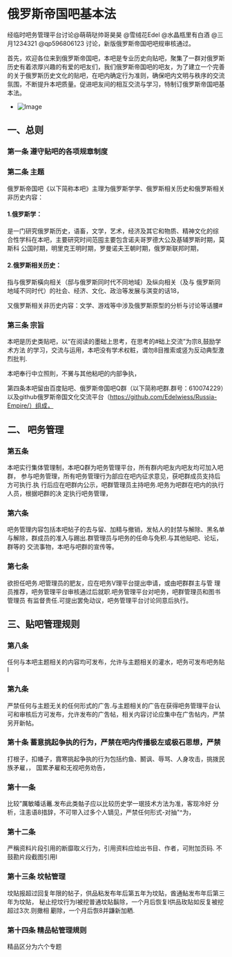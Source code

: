 # 俄罗斯帝国吧基本法
经临时吧务管理平台讨论@萌萌哒帅哥昊昊 @雪绒花Edel @水晶瓶里有白酒 @三月1234321 @qp596806123 讨论，新版俄罗斯帝国吧吧规审核通过。


首先，欢迎各位来到俄罗斯帝国吧，本吧是专业历史向贴吧，聚集了一群对俄罗斯历史有着浓厚兴趣的有爱的吧友们，我们俄罗斯帝国吧的吧友，为了建立一个完善的关于俄罗斯历史文化的贴吧，在吧内确定行为准则，确保吧内文明与秩序的交流氛围，不断提升本吧质量。促进吧友间的相互交流与学习，特制订俄罗斯帝国吧基本法。
- ![Image](https://raw.githubusercontent.com/Edelwiess/Russia-Empire/master/a6456c310a55b319154e615649a98226cefc17e0.jpg)

## 一、总则


### 第一条 遵守贴吧的各项规章制度
### 第二条 主题

俄罗斯帝国吧《以下简称本吧》主理为俄罗斯学学、俄罗斯相关历史和俄罗斯相关非历史内容：
#### 1.俄罗斯学：
是一门研究俄罗斯历史，语畜，文学，艺术，经济及其它和物质、精神文化的综
合性学科在本吧，主要研究时间范囤主要包含诺夫哥罗德大公及基辅罗斯时期，莫斯科
公国时期，明里克王明时期，罗曼诺夫王朝时期，俄罗斯联邦时期，

#### 2.俄罗斯相关历史：
指与俄罗斯橫向相关（邸与俄罗斯同时代不同地域）及纵向相关（及与
俄罗斯同地域不同时代）的社会、经济、文化、政治等发展与淇变的话18，

又俄罗斯相关非历史内容：文学、游戏等中涉及俄罗斯原型的分析与讨论等话腰#

### 第三条 宗旨

本吧是历史类贴吧，以“在阅读的墨础上思考，在思考的#础上交流”为宗8,鼓励学术方法
的学习，交流与运用，本吧没有学术权粧，谓勿8目推索或竖为反动典型激烈批判.

本吧奉行中立照則，不黉与其他粘吧的内部争执，

第四条本吧留由百度贴吧、俄罗斯帝国吧Q群（以下简称吧群.群号：610074229）以及github俄罗斯帝国文化交流平台（https://github.com/Edelwiess/Russia-Empire/）组成，

## 二、	吧务管理

### 第五条 
本吧实行集体管理制，本吧Q群为吧务管理平台，所有群内吧友内吧友均可加入吧群，
参与吧务管理，所有吧务管理行为部应在吧内征求意见，获吧群成员支持后方可执行.执
行后应在吧群内公示，吧群管理员主持吧务.吧务为吧群在吧内的执行人员，根据吧群的决
定执行吧务管理，

### 第六条 
吧务管理内容包括本吧帖子的去与留、加精与撤销，发帖人的封禁与解除、黑名单
与解除，群成员的准入与踢出.群管理员与吧务的任命与免积.与其他贴吧、论坛，群等的
交流事物，本吧与吧群的宣传等。

### 第七条
欲担任吧务.吧管理员的肥友，应在吧务V理平台提出申请，或由吧群群主与管
理员推荐，吧务管理平台审核通过后就职.吧务管理平台对吧务，吧群管理员和图书管理员
有监督贵任.可提出罢免动议，吧务管理平台讨论同意后执行。

## 三、贴吧管理规则

### 第八条 
任何与本吧主题相关的内容均可发布，允许与主题相关的灌水，吧务可发布吧务貼I
### 第九条
严禁任何与主题无关的任何形式的广吿.与主题相关的广告在获得吧务管理平台认
可和审核后方可发布，允许发布的广吿帖，相关内容讨论应集中在广吿帖内，严禁另开新帖。
### 第十条 蓄意挑起争执的行为，严禁在吧内传播极左或极石思想，严禁
打根子，扣幡子，霣寒挑起争执的行为包括约鱼、鬭讽、辱骂、人身攻击，挑拨民族矛雇，，
国累矛雇和无视吧务劝告，
### 第十一条
比较”厲敏皤话鼉.发布此类骷子应以比较历史学一珉技术方法为准，客现冷好
分析，注恚语8措辞，不可带入过多个人镝见，严禁任何形式-对抽"^为，
### 第十二条
严稱资料片段引用的断靡取义行为，引用资料应给出书目、作者，可附加页码.
不鼓勘片段截图引用I
### 第十三条 坟帖管理
坟貼报超过回复年限的帖子，供品粘发布年后第五年为坟貼，酋通鲇发布年后第三年为坟貼，
秘止挖坟行为I被挖普通坟貼鬍除，一个月后恢复I供品玫貼如反复被挖超过3次.则撖相
劚除，一个月后恢8并鼸新加粞.

### 第十四条 精品帖管理規则
精品区分为六个专题
